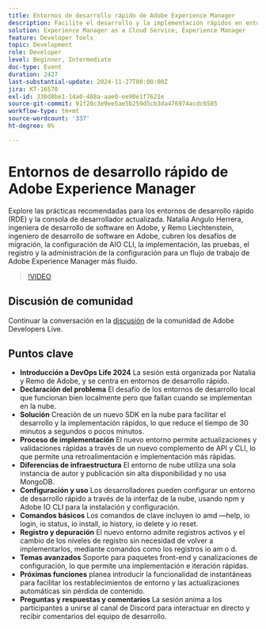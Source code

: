 ```yaml
---
title: Entornos de desarrollo rápido de Adobe Experience Manager
description: Facilite el desarrollo y la implementación rápidos en entornos de nube con el nuevo SDK de Adobe, reduciendo significativamente el tiempo de implementación y admitiendo actualizaciones rápidas, registros en directo y opciones de configuración avanzadas, como se describe en la vida útil de DevOps 2024.
solution: Experience Manager as a Cloud Service, Experience Manager
feature: Developer Tools
topic: Development
role: Developer
level: Beginner, Intermediate
doc-type: Event
duration: 2427
last-substantial-update: 2024-11-27T00:00:00Z
jira: KT-16570
exl-id: 330d8be1-14a0-488a-aae0-ee90e1f7621e
source-git-commit: 91f20c3e9ee5ae5b259d5cb3da476974acdc6585
workflow-type: tm+mt
source-wordcount: '337'
ht-degree: 0%

---
```


# Entornos de desarrollo rápido de Adobe Experience Manager

Explore las prácticas recomendadas para los entornos de desarrollo rápido (RDE) y la consola de desarrollador actualizada. Natalia Angulo Herrera, ingeniera de desarrollo de software en Adobe, y Remo Liechtenstein, ingeniero de desarrollo de software en Adobe, cubren los desafíos de migración, la configuración de AIO CLI, la implementación, las pruebas, el registro y la administración de la configuración para un flujo de trabajo de Adobe Experience Manager más fluido.

>[!VIDEO](https://video.tv.adobe.com/v/3440397/?learn=on&enablevpops)


## Discusión de comunidad

Continuar la conversación en la [discusión](https://adobe.ly/3UJluDo) de la comunidad de Adobe Developers Live.

## Puntos clave

* **Introducción a DevOps Life 2024** La sesión está organizada por Natalia y Remo de Adobe, y se centra en entornos de desarrollo rápido.
* **Declaración del problema** El desafío de los entornos de desarrollo local que funcionan bien localmente pero que fallan cuando se implementan en la nube.
* **Solución** Creación de un nuevo SDK en la nube para facilitar el desarrollo y la implementación rápidos, lo que reduce el tiempo de 30 minutos a segundos o pocos minutos.
* **Proceso de implementación** El nuevo entorno permite actualizaciones y validaciones rápidas a través de un nuevo complemento de API y CLI, lo que permite una retroalimentación e implementación más rápidas.
* **Diferencias de infraestructura** El entorno de nube utiliza una sola instancia de autor y publicación sin alta disponibilidad y no usa MongoDB.
* **Configuración y uso** Los desarrolladores pueden configurar un entorno de desarrollo rápido a través de la interfaz de la nube, usando npm y Adobe IO CLI para la instalación y configuración.
* **Comandos básicos** Los comandos de clave incluyen io amd —help, io login, io status, io install, io history, io delete y io reset.
* **Registro y depuración** El nuevo entorno admite registros activos y el cambio de los niveles de registro sin necesidad de volver a implementarlos, mediante comandos como los registros io am o d.
* **Temas avanzados** Soporte para paquetes front-end y canalizaciones de configuración, lo que permite una implementación e iteración rápidas.
* **Próximas funciones** planea introducir la funcionalidad de instantáneas para facilitar los restablecimientos de entorno y las actualizaciones automáticas sin pérdida de contenido.
* **Preguntas y respuestas y comentarios** La sesión anima a los participantes a unirse al canal de Discord para interactuar en directo y recibir comentarios del equipo de desarrollo.
